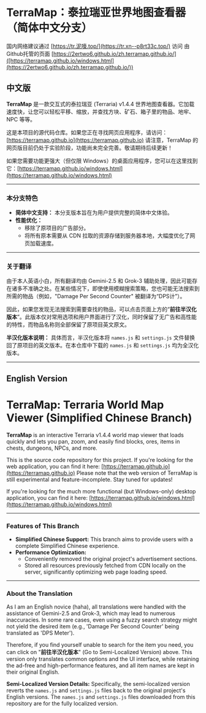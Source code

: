 # TerraMap：泰拉瑞亚世界地图查看器（简体中文分支）

国内网络建议通过 [https://tr.泥嚎.top/](https://tr.xn--p8rt33c.top/) 访问
由Github托管的页面 [https://2ertwo6.github.io/zh.terramap.github.io/]([https://terramap.github.io/windows.html](https://2ertwo6.github.io/zh.terramap.github.io/))

## 中文版

**TerraMap** 是一款交互式的泰拉瑞亚 (Terraria) v1.4.4 世界地图查看器。它加载速度快，让您可以轻松平移、缩放，并查找方块、矿石、箱子里的物品、地牢、NPC 等等。

这是本项目的源代码仓库。如果您正在寻找网页应用程序，请访问：[https://terramap.github.io](https://terramap.github.io)
请注意，TerraMap 的网页版目前仍处于实验阶段，功能尚未完全完善。敬请期待后续更新！

如果您需要功能更强大（但仅限 Windows）的桌面应用程序，您可以在这里找到它：[https://terramap.github.io/windows.html](https://terramap.github.io/windows.html)

---

### 本分支特色

*   **简体中文支持：** 本分支版本旨在为用户提供完整的简体中文体验。
*   **性能优化：**
    *   移除了原项目的广告部分。
    *   将所有原本需要从 CDN 拉取的资源存储到服务器本地，大幅度优化了网页加载速度。

---

### 关于翻译

由于本人英语小白，所有翻译均由 Gemini-2.5 和 Grok-3 辅助处理，因此可能存在诸多不准确之处。在某些情况下，即使使用模糊搜索策略，您也可能无法搜索到所需的物品（例如，"Damage Per Second Counter" 被翻译为“DPS计”）。

因此，如果您发现无法搜索到需要查找的物品，可以点击页面上方的“**前往半汉化版本**”。此版本仅对常用选项和用户界面进行了汉化，同时保留了无广告和高性能的特性，而物品名称则全部保留了原项目英文原文。

**半汉化版本说明：** 具体而言，半汉化版本将 `names.js` 和 `settings.js` 文件替换回了原项目的英文版本。在本仓库中下载的 `names.js` 和 `settings.js` 均为全汉化版本。

---

## English Version

# TerraMap: Terraria World Map Viewer (Simplified Chinese Branch)

**TerraMap** is an interactive Terraria v1.4.4 world map viewer that loads quickly and lets you pan, zoom, and easily find blocks, ores, items in chests, dungeons, NPCs, and more.

This is the source code repository for this project. If you're looking for the web application, you can find it here: [https://terramap.github.io](https://terramap.github.io)
Please note that the web version of TerraMap is still experimental and feature-incomplete. Stay tuned for updates!

If you're looking for the much more functional (but Windows-only) desktop application, you can find it here: [https://terramap.github.io/windows.html](https://terramap.github.io/windows.html)

---

### Features of This Branch

*   **Simplified Chinese Support:** This branch aims to provide users with a complete Simplified Chinese experience.
*   **Performance Optimization:**
    *   Conveniently removed the original project's advertisement sections.
    *   Stored all resources previously fetched from CDN locally on the server, significantly optimizing web page loading speed.

---

### About the Translation

As I am an English novice (haha), all translations were handled with the assistance of Gemini-2.5 and Grok-3, which may lead to numerous inaccuracies. In some rare cases, even using a fuzzy search strategy might not yield the desired item (e.g., 'Damage Per Second Counter' being translated as 'DPS Meter').

Therefore, if you find yourself unable to search for the item you need, you can click on "**前往半汉化版本**" (Go to Semi-Localized Version) above. This version only translates common options and the UI interface, while retaining the ad-free and high-performance features, and all item names are kept in their original English.

**Semi-Localized Version Details:** Specifically, the semi-localized version reverts the `names.js` and `settings.js` files back to the original project's English versions. The `names.js` and `settings.js` files downloaded from this repository are for the fully localized version.
